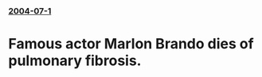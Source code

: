 ### [2004-07-1](/news/2004/07/1/index.md)

#  Famous actor Marlon Brando dies of pulmonary fibrosis.



